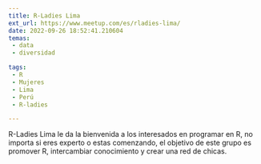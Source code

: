 ```yaml
---
title: R-Ladies Lima
ext_url: https://www.meetup.com/es/rladies-lima/
date: 2022-09-26 18:52:41.210604
temas:
 - data
 - diversidad

tags:
 - R
 - Mujeres
 - Lima
 - Perú
 - R-ladies

---
```


R-Ladies Lima le da la bienvenida a los interesados en programar en R, no importa si eres experto o estas comenzando, el objetivo de este grupo es promover R, intercambiar conocimiento y crear una red de chicas.

    